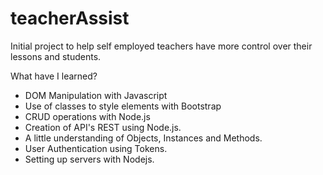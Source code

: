 # teacherAssist
Initial project to help self employed teachers have more control over their lessons and students.

What have I learned?

* DOM Manipulation with Javascript
* Use of classes to style elements with Bootstrap
* CRUD operations with Node.js
* Creation of API's REST using Node.js.
* A little understanding of Objects, Instances and Methods.
* User Authentication using Tokens.
* Setting up servers with Nodejs.
